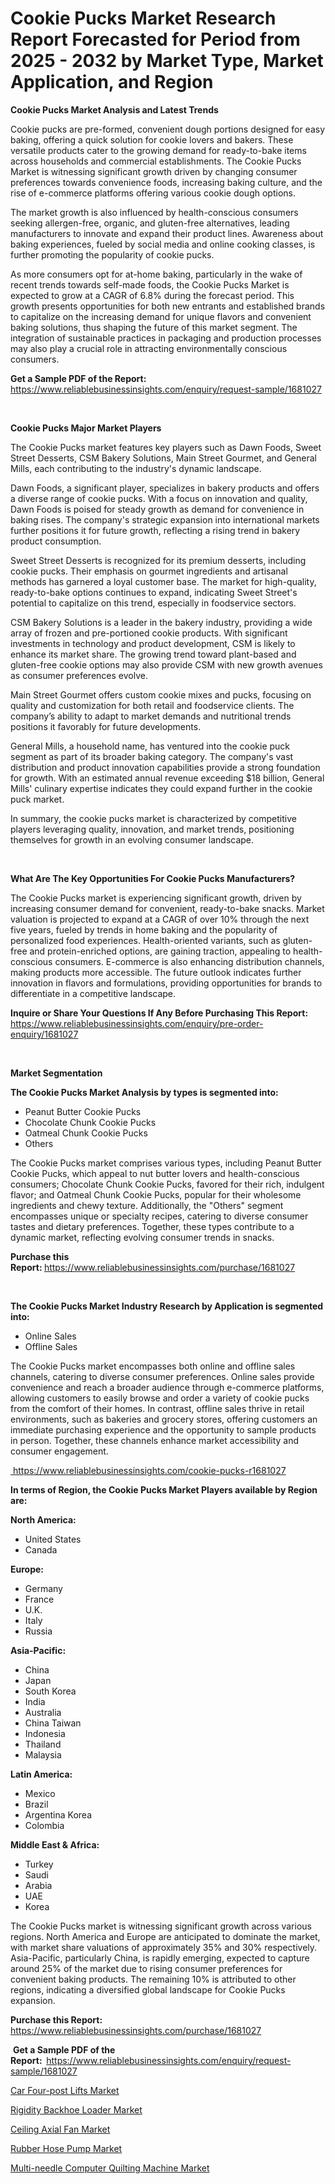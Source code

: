 <p><h1>Cookie Pucks Market Research Report Forecasted for Period from 2025 -  2032 by Market Type, Market Application, and Region</h1></p><p><strong>Cookie Pucks Market Analysis and Latest Trends</strong></p>
<p><p>Cookie pucks are pre-formed, convenient dough portions designed for easy baking, offering a quick solution for cookie lovers and bakers. These versatile products cater to the growing demand for ready-to-bake items across households and commercial establishments. The Cookie Pucks Market is witnessing significant growth driven by changing consumer preferences towards convenience foods, increasing baking culture, and the rise of e-commerce platforms offering various cookie dough options.</p><p>The market growth is also influenced by health-conscious consumers seeking allergen-free, organic, and gluten-free alternatives, leading manufacturers to innovate and expand their product lines. Awareness about baking experiences, fueled by social media and online cooking classes, is further promoting the popularity of cookie pucks.</p><p>As more consumers opt for at-home baking, particularly in the wake of recent trends towards self-made foods, the Cookie Pucks Market is expected to grow at a CAGR of 6.8% during the forecast period. This growth presents opportunities for both new entrants and established brands to capitalize on the increasing demand for unique flavors and convenient baking solutions, thus shaping the future of this market segment. The integration of sustainable practices in packaging and production processes may also play a crucial role in attracting environmentally conscious consumers.</p></p>
<p><strong>Get a Sample PDF of the Report:&nbsp;</strong> <a href="https://www.reliablebusinessinsights.com/enquiry/request-sample/1681027?utm_campaign=950&utm_medium=2&utm_source=Github&utm_content=ia&utm_term=28022025&utm_id=cookie-pucks">https://www.reliablebusinessinsights.com/enquiry/request-sample/1681027</a></p>
<p>&nbsp;</p>
<p><strong>Cookie Pucks Major Market Players</strong></p>
<p><p>The Cookie Pucks market features key players such as Dawn Foods, Sweet Street Desserts, CSM Bakery Solutions, Main Street Gourmet, and General Mills, each contributing to the industry's dynamic landscape.</p><p>Dawn Foods, a significant player, specializes in bakery products and offers a diverse range of cookie pucks. With a focus on innovation and quality, Dawn Foods is poised for steady growth as demand for convenience in baking rises. The company's strategic expansion into international markets further positions it for future growth, reflecting a rising trend in bakery product consumption.</p><p>Sweet Street Desserts is recognized for its premium desserts, including cookie pucks. Their emphasis on gourmet ingredients and artisanal methods has garnered a loyal customer base. The market for high-quality, ready-to-bake options continues to expand, indicating Sweet Street's potential to capitalize on this trend, especially in foodservice sectors.</p><p>CSM Bakery Solutions is a leader in the bakery industry, providing a wide array of frozen and pre-portioned cookie products. With significant investments in technology and product development, CSM is likely to enhance its market share. The growing trend toward plant-based and gluten-free cookie options may also provide CSM with new growth avenues as consumer preferences evolve.</p><p>Main Street Gourmet offers custom cookie mixes and pucks, focusing on quality and customization for both retail and foodservice clients. The company’s ability to adapt to market demands and nutritional trends positions it favorably for future developments.</p><p>General Mills, a household name, has ventured into the cookie puck segment as part of its broader baking category. The company's vast distribution and product innovation capabilities provide a strong foundation for growth. With an estimated annual revenue exceeding $18 billion, General Mills' culinary expertise indicates they could expand further in the cookie puck market.</p><p>In summary, the cookie pucks market is characterized by competitive players leveraging quality, innovation, and market trends, positioning themselves for growth in an evolving consumer landscape.</p></p>
<p>&nbsp;</p>
<p><strong>What Are The Key Opportunities For Cookie Pucks Manufacturers?</strong></p>
<p><p>The Cookie Pucks market is experiencing significant growth, driven by increasing consumer demand for convenient, ready-to-bake snacks. Market valuation is projected to expand at a CAGR of over 10% through the next five years, fueled by trends in home baking and the popularity of personalized food experiences. Health-oriented variants, such as gluten-free and protein-enriched options, are gaining traction, appealing to health-conscious consumers. E-commerce is also enhancing distribution channels, making products more accessible. The future outlook indicates further innovation in flavors and formulations, providing opportunities for brands to differentiate in a competitive landscape.</p></p>
<p><strong>Inquire or Share Your Questions If Any Before Purchasing This Report:</strong> <a href="https://www.reliablebusinessinsights.com/enquiry/pre-order-enquiry/1681027?utm_campaign=950&utm_medium=2&utm_source=Github&utm_content=ia&utm_term=28022025&utm_id=cookie-pucks">https://www.reliablebusinessinsights.com/enquiry/pre-order-enquiry/1681027</a></p>
<p>&nbsp;</p>
<p><strong>Market Segmentation</strong></p>
<p><strong>The Cookie Pucks Market Analysis by types is segmented into:</strong></p>
<p><ul><li>Peanut Butter Cookie Pucks</li><li>Chocolate Chunk Cookie Pucks</li><li>Oatmeal Chunk Cookie Pucks</li><li>Others</li></ul></p>
<p><p>The Cookie Pucks market comprises various types, including Peanut Butter Cookie Pucks, which appeal to nut butter lovers and health-conscious consumers; Chocolate Chunk Cookie Pucks, favored for their rich, indulgent flavor; and Oatmeal Chunk Cookie Pucks, popular for their wholesome ingredients and chewy texture. Additionally, the "Others" segment encompasses unique or specialty recipes, catering to diverse consumer tastes and dietary preferences. Together, these types contribute to a dynamic market, reflecting evolving consumer trends in snacks.</p></p>
<p><strong>Purchase this Report:&nbsp;</strong><a href="https://www.reliablebusinessinsights.com/purchase/1681027?utm_campaign=950&utm_medium=2&utm_source=Github&utm_content=ia&utm_term=28022025&utm_id=cookie-pucks">https://www.reliablebusinessinsights.com/purchase/1681027</a></p>
<p>&nbsp;</p>
<p><strong>The Cookie Pucks Market Industry Research by Application is segmented into:</strong></p>
<p><ul><li>Online Sales</li><li>Offline Sales</li></ul></p>
<p><p>The Cookie Pucks market encompasses both online and offline sales channels, catering to diverse consumer preferences. Online sales provide convenience and reach a broader audience through e-commerce platforms, allowing customers to easily browse and order a variety of cookie pucks from the comfort of their homes. In contrast, offline sales thrive in retail environments, such as bakeries and grocery stores, offering customers an immediate purchasing experience and the opportunity to sample products in person. Together, these channels enhance market accessibility and consumer engagement.</p></p>
<p><a href="https://www.reliablebusinessinsights.com/cookie-pucks-r1681027?utm_campaign=950&utm_medium=2&utm_source=Github&utm_content=ia&utm_term=28022025&utm_id=cookie-pucks">&nbsp;https://www.reliablebusinessinsights.com/cookie-pucks-r1681027</a></p>
<p><strong>In terms of Region, the Cookie Pucks Market Players available by Region are:</strong></p>
<p>
    <p> <strong> North America: </strong>
        <ul>
            <li>United States</li>
            <li>Canada</li>
        </ul>
        </p> 
    <p> <strong> Europe: </strong>
        <ul>
            <li>Germany</li>
            <li>France</li>
            <li>U.K.</li>
            <li>Italy</li>
            <li>Russia</li>
        </ul>
        </p> 
    <p> <strong> Asia-Pacific: </strong>
        <ul>
            <li>China</li>
            <li>Japan</li>
            <li>South Korea</li>
            <li>India</li>
            <li>Australia</li>
            <li>China Taiwan</li>
            <li>Indonesia</li>
            <li>Thailand</li>
            <li>Malaysia</li>
        </ul>
        </p> 
    <p> <strong> Latin America: </strong>
        <ul>
            <li>Mexico</li>
            <li>Brazil</li>
            <li>Argentina Korea</li>
            <li>Colombia</li>
        </ul>
        </p> 
    <p> <strong> Middle East & Africa: </strong>
        <ul>
            <li>Turkey</li>
            <li>Saudi</li>
            <li>Arabia</li>
            <li>UAE</li>
            <li>Korea</li>
        </ul>
    </p>
    </p>
<p><p>The Cookie Pucks market is witnessing significant growth across various regions. North America and Europe are anticipated to dominate the market, with market share valuations of approximately 35% and 30% respectively. Asia-Pacific, particularly China, is rapidly emerging, expected to capture around 25% of the market due to rising consumer preferences for convenient baking products. The remaining 10% is attributed to other regions, indicating a diversified global landscape for Cookie Pucks expansion.</p></p>
<p><strong>Purchase this Report: </strong><a href="https://www.reliablebusinessinsights.com/purchase/1681027?utm_campaign=950&utm_medium=2&utm_source=Github&utm_content=ia&utm_term=28022025&utm_id=cookie-pucks">https://www.reliablebusinessinsights.com/purchase/1681027</a></p>
<p>&nbsp;<strong>Get a Sample PDF of the Report:&nbsp;&nbsp;</strong><a href="https://www.reliablebusinessinsights.com/enquiry/request-sample/1681027?utm_campaign=950&utm_medium=2&utm_source=Github&utm_content=ia&utm_term=28022025&utm_id=cookie-pucks">https://www.reliablebusinessinsights.com/enquiry/request-sample/1681027</a></p>
<p><strong></strong></p>
<p><p><a href="https://github.com/sadimsamid/Market-Research-Report-List-1/blob/main/car-four-post-lifts-market.md?utm_campaign=950&utm_medium=2&utm_source=Github&utm_content=ia&utm_term=28022025&utm_id=cookie-pucks">Car Four-post Lifts Market</a></p><p><a href="https://github.com/boysabotzoc/Market-Research-Report-List-1/blob/main/rigidity-backhoe-loader-market.md?utm_campaign=950&utm_medium=2&utm_source=Github&utm_content=ia&utm_term=28022025&utm_id=cookie-pucks">Rigidity Backhoe Loader Market</a></p><p><a href="https://github.com/penecorodz74/Market-Research-Report-List-1/blob/main/ceiling-axial-fan-market.md?utm_campaign=950&utm_medium=2&utm_source=Github&utm_content=ia&utm_term=28022025&utm_id=cookie-pucks">Ceiling Axial Fan Market</a></p><p><a href="https://github.com/jhamygunler/Market-Research-Report-List-1/blob/main/rubber-hose-pump-market.md?utm_campaign=950&utm_medium=2&utm_source=Github&utm_content=ia&utm_term=28022025&utm_id=cookie-pucks">Rubber Hose Pump Market</a></p><p><a href="https://github.com/mathastilley812967/Market-Research-Report-List-1/blob/main/multi-needle-computer-quilting-machine-market.md?utm_campaign=950&utm_medium=2&utm_source=Github&utm_content=ia&utm_term=28022025&utm_id=cookie-pucks">Multi-needle Computer Quilting Machine Market</a></p></p>